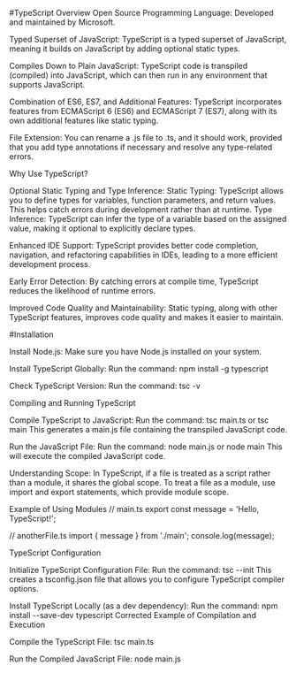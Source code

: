 #TypeScript Overview
Open Source Programming Language:
Developed and maintained by Microsoft.

Typed Superset of JavaScript:
TypeScript is a typed superset of JavaScript, meaning it builds on JavaScript by adding optional static types.

Compiles Down to Plain JavaScript:
TypeScript code is transpiled (compiled) into JavaScript, which can then run in any environment that supports JavaScript.

Combination of ES6, ES7, and Additional Features:
TypeScript incorporates features from ECMAScript 6 (ES6) and ECMAScript 7 (ES7), along with its own additional features like static typing.

File Extension:
You can rename a .js file to .ts, and it should work, provided that you add type annotations if necessary and resolve any type-related errors.

Why Use TypeScript?

Optional Static Typing and Type Inference:
Static Typing: TypeScript allows you to define types for variables, function parameters, and return values. This helps catch errors during development rather than at runtime.
Type Inference: TypeScript can infer the type of a variable based on the assigned value, making it optional to explicitly declare types.

Enhanced IDE Support:
TypeScript provides better code completion, navigation, and refactoring capabilities in IDEs, leading to a more efficient development process.

Early Error Detection:
By catching errors at compile time, TypeScript reduces the likelihood of runtime errors.

Improved Code Quality and Maintainability:
Static typing, along with other TypeScript features, improves code quality and makes it easier to maintain.

#Installation

Install Node.js:
Make sure you have Node.js installed on your system.

Install TypeScript Globally:
Run the command: npm install -g typescript

Check TypeScript Version:
Run the command: tsc -v

Compiling and Running TypeScript

Compile TypeScript to JavaScript:
Run the command: tsc main.ts or tsc main
This generates a main.js file containing the transpiled JavaScript code.

Run the JavaScript File:
Run the command: node main.js or node main
This will execute the compiled JavaScript code.

Understanding Scope:
In TypeScript, if a file is treated as a script rather than a module, it shares the global scope.
To treat a file as a module, use import and export statements, which provide module scope.

Example of Using Modules
// main.ts
export const message = 'Hello, TypeScript!';

// anotherFile.ts
import { message } from './main';
console.log(message);

TypeScript Configuration

Initialize TypeScript Configuration File:
Run the command: tsc --init
This creates a tsconfig.json file that allows you to configure TypeScript compiler options.

Install TypeScript Locally (as a dev dependency):
Run the command: npm install --save-dev typescript
Corrected Example of Compilation and Execution

Compile the TypeScript File:
tsc main.ts

Run the Compiled JavaScript File:
node main.js